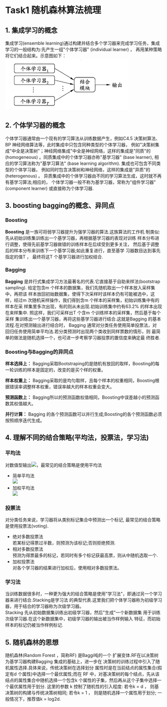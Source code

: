 # Task1 随机森林算法梳理


## 1. 集成学习的概念

集成学习(ensemble learning)通过构建并结合多个学习器来完成学习任务，集成学习的一般结构为:先产生一组"个体学习器" (individual learner) ，
再用某种策略将它们结合起来。示意图如下：<br>
![](https://github.com/Drizzle-Zhang/practice/blob/master/ensemble_learning/Supp_Task1/ensemble.png)

## 2. 个体学习器的概念
个体学习器通常由一个现有的学习算法从训练数据产生，例如C4.5 决策树算法、BP 神经网络算法等，此时集成中只包含同种类型的个体学习器，
例如"决策树集成"中全是决策树"；神经网络集成"中全是神经网络，这样的集成是"同质"的(homogeneous) 。同质集成中的个体学习器亦称"基学习器" (base learner),
相应的学习算法称为"基学习算法" (base learning algorithm). 集成也可包含不同类型的个体学习器，
例如同时包含决策树和神经网络，这样的集成是"异质"的(heterogenous) 。
异质集成中的个体学习器由不同的学习算法生成，这时就不再有基学习算法;相应的，
个体学习器一般不称为基学习器，常称为"组件学习器" (component learner) 或直接称为个体学习器.

## 3. boosting bagging的概念、异同点
### Boosting
**Boosting** 是一族可将弱学习器提升为强学习器的算法.这族算法的工作机
制类似:先从初始训练集训练出一个基学习器，再根据基学习器的表现对训练
样本分布进行调整，使得先前基学习器做错的训练样本在后续受到更多关注，
然后基于调整后的样本分布来训练下一个基学习器;如此重复进行，直至基学
习器数目达到事先指定的值T ， 最终将这T 个基学习器进行加权结合.<br>

### Bagging
**Bagging** 是井行式集成学习方法最著名的代表.它直接基于自助来样法(bootstrap sampling).
给定包含m 个样本的数据集，我们先随机取出一个样本放入采样集中，再把该
样本放回初始数据集，使得下次采样时该样本仍有可能被选中，这样，经过m
次随机采样操作，我们得到含m 个样本的采样集，初始训练集中有的样本在采
样集里多次出现，有的则从未出现.初始训练集中约有63.2%
的样本出现在来样集中.
照这样，我们可采样出T 个含m 个训练样本的采样集，然后基于每个采样
集训练出一个基学习器，再将这些基学习器进行结合.这就是Bagging 的基本
流程.在对预测输出进行结合时， Bagging 通常对分类任务使用简单投票法，对
回归任务使用简单平均法.若分类预测时出现两个类收到同样票数的情形，则
最简单的做法是随机选择一个，也可进一步考察学习器投票的置信度来确定最
终胜者.<br>

### Boosting与Bagging的异同点
**样本选择上：** Bagging采取Bootstraping的是随机有放回的取样，Boosting的每一轮训练的样本是固定的，改变的是买个样的权重。<br>

**样本权重上：** Bagging采取的是均匀取样，且每个样本的权重相同，Boosting根据错误率调整样本权重，错误率越大的样本权重会变大。<br>

**预测函数上：** Bagging所以的预测函数权值相同，Boosting中误差越小的预测函数其权值越大。<br>

**并行计算：** Bagging 的各个预测函数可以并行生成;Boosting的各个预测函数必须按照顺序迭代生成。<br>


## 4. 理解不同的结合策略(平均法，投票法，学习法)

### 平均法
对数值型输出![](http://latex.codecogs.com/gif.latex?\$$h_{i}(x)\in\mathbb{R}$$)，最常见的结合策略是使用平均法<br>
* 简单平均法<br>
![](http://latex.codecogs.com/gif.latex?\$$H(x)=\frac{1}{T}\sum_{i=1}^{T}h_{i}(x)$$)<br>
* 加权平均法<br>
![](http://latex.codecogs.com/gif.latex?\$$H(x)=\sum_{i=1}^{T}\omega_{i}h_{i}(x)$$)<br>

### 投票法
对分类任务来说，学习器将从类别标记集合中预测出一个标记, 最常见的结合策略是使用投票法(voting).<br>
* 绝对多数投票法<br>
若某标记得票过半数，则预测为该标记;否则拒绝预测.<br>
* 相对多数投票法<br>
预测为得票最多的标记，若同时有多个标记获最高票，则从中随机选取一个.<br>
* 加权投票法<br>
对各个学习器的结果进行加权后，使用相对多数投票法。<br>

### 学习法
当训练数据很多时，一种更为强大的结合策略是使用"学习法"，即通过另一个学习器来进行结合.Stacking是学习法
的典型代表.这里我们把个体学习器称为初级学习器，用于结合的学习器称为次级学习器。<br>
Stacking 先从初始数据集训练出初级学习器，然后"生成"一个新数据集
用于训练次级学习器.在这个新数据集中，初级学习器的输出被当作样例输入
特征，而初始样本的标记仍被当作样例标记.<br>


## 5. 随机森林的思想
随机森林(Random Forest ，简称RF) 是Baggi吨的一个
扩展变体.RF在以决策树为基学习器构建Bagging 集成的基础上，进一步在
决策树的训练过程中引入了随机属性选择.具体来说，传统决策树在选择划分
属性时是在当前结点的属性集合(假定有d 个属性)中选择一个最优属性;而在
RF 中，对基决策树的每个结点，先从该结点的属性集合中随机选择一个包含k
个属性的子集，然后再从这个子集中选择一个最优属性用于划分. 这里的参数
k 控制了随机性的引入程度: 若令k = d ， 则基决策树的构建与传统决策树相同;
若令k = 1 ， 则是随机选择一个属性用于划分; 一般情况下，推荐值k = log2d.


